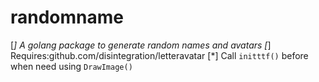 # randomname

[*] A golang package to generate random names and avatars
[*] Requires:github.com/disintegration/letteravatar
[*] Call `initttf()` before when need using `DrawImage()`